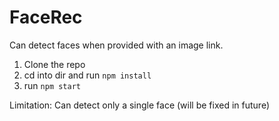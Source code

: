 
# FaceRec

Can detect faces when provided with an image link.
1. Clone the repo 
2. cd into dir and run `npm install`
3. run `npm start`


Limitation: Can detect only a single face (will be fixed in future)
